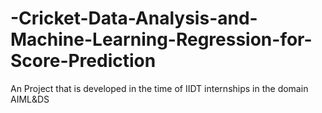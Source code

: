 # -Cricket-Data-Analysis-and-Machine-Learning-Regression-for-Score-Prediction
An Project that is developed in the time of IIDT internships in the domain AIML&amp;DS
